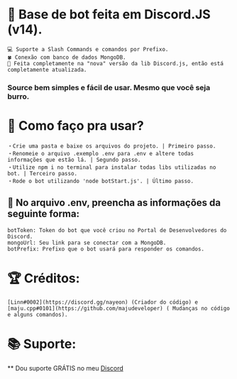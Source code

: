 # 🤖 Base de bot feita em Discord.JS (v14).

```
💻 Suporte a Slash Commands e comandos por Prefixo.
🍀 Conexão com banco de dados MongoDB.
💠 Feita completamente na "nova" versão da lib Discord.js, então está completamente atualizada.
```
### Source bem simples e fácil de usar. Mesmo que você seja burro.

# 🏡 Como faço pra usar?
```
・Crie uma pasta e baixe os arquivos do projeto. | Primeiro passo.
・Renomeie o arquivo .exemplo .env para .env e altere todas informações que estão lá. | Segundo passo.
・Utilize npm i no terminal para instalar todas libs utilizadas no bot. | Terceiro passo.
・Rode o bot utilizando 'node botStart.js'. | Último passo.
```

## 🚨 No arquivo .env, preencha as informações da seguinte forma:
```
botToken: Token do bot que você criou no Portal de Desenvolvedores do Discord.
mongoUrl: Seu link para se conectar com a MongoDB.
botPrefix: Prefixo que o bot usará para responder os comandos.
```

# 🏆 Créditos:
```
[Linn#0002](https://discord.gg/nayeon) (Criador do código) e [maju.cpp#0101](https://github.com/majudeveloper) ( Mudanças no código e alguns comandos).
```

# 📚 Suporte:

** Dou suporte GRÁTIS no meu [Discord](https://discord.gg/5XUEf4HX9R)
